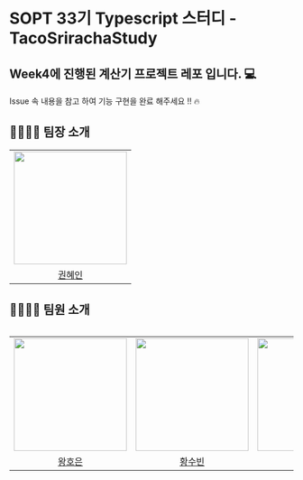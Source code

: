 # SOPT 33기 Typescript 스터디 - TacoSrirachaStudy

## Week4에 진행된 계산기 프로젝트 레포 입니다. 💻

Issue 속 내용을 참고 하여 기능 구현을 완료 해주세요 !! 🔥

## 👨‍👩‍👧‍👦 팀장 소개

<table align="center">
  <tr>
    <td>
      <a href="https://github.com/hae2n">
        <img src="https://avatars.githubusercontent.com/hae2n" width="200"/>
      </a>
    </td>
  </tr>
  <tr>
    <td align="center">
      <a href="https://github.com/hae2ni">
        권혜인
      </a>
    </td>
  </tr>
</table>
<table align="center">
  
## 👨‍👩‍👧‍👦 팀원 소개

<table align="center">
  <tr>
    <td>
      <a href="https://github.com/hoeun0723">
        <img src="https://avatars.githubusercontent.com/hoeun0723" width="200"/>
      </a>
    </td>
    <td>
      <a href="https://github.com/binllionaire">
        <img src="https://avatars.githubusercontent.com/binllionair" width="200"/>
      </a>
    </td>
    <td>
      <a href="https://github.com/moondda">
        <img src="https://avatars.githubusercontent.com/moondd" width="200"/>
      </a>
    </td>
    <td>
      <a href="https://github.com/SooY2">
        <img src="https://avatars.githubusercontent.com/SooY2" width="200"/>
      </a>
    </td>
    <td>
      <a href="https://github.com/se0jinYoon">
        <img src="https://avatars.githubusercontent.com/se0jinYoon" width="200"/>
      </a>
    </td>
      <td>
      <a href="https://github.com/rachel5640">
        <img src="https://avatars.githubusercontent.com/rachel5640" width="200"/>
      </a>
    </td>
  </tr>
  <tr>
    <td align="center">
      <a href="https://github.com/hoeun0723">
        왕호은
      </a>
    </td>
    <td align="center">
      <a href="https://github.com/binllionaire">
        황수빈
      </a>
    </td>
    <td align="center">
      <a href="https://github.com/moondda">
        문다현
      </a>
    </td>
     <td align="center">
      <a href="https://github.com/SooY2">
        신수연
      </a>
    </td>
     <td align="center">
      <a href="https://github.com/se0jinYoon">
        윤서진
      </a>
    </td>
    <td align="center">
      <a href="https://github.com/rachel5640">
        강민서
      </a>
    </td>
  </tr>
</table>
<table align="center">
